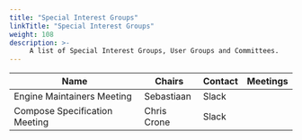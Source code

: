 ```yaml
---
title: "Special Interest Groups"
linkTitle: "Special Interest Groups"
weight: 108
description: >-
     A list of Special Interest Groups, User Groups and Committees.
---
```


 Name    | Chairs      |  Contact | Meetings
|-----------|-----------------|----------------|----------------|
| Engine Maintainers Meeting | Sebastiaan | Slack | |
| Compose Specification Meeting | Chris Crone | Slack | |
